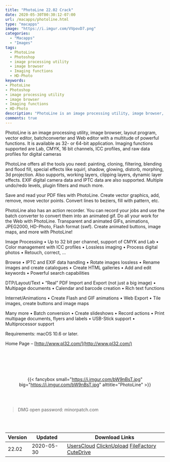 ```yaml
---
title: "PhotoLine 22.02 Crack"
date: 2020-05-30T00:30:12-07:00
url: /macapps/photoline.html
type: "macapps"
image: "https://i.imgur.com/VVpovD7.png"
categories:
  - "Macapps"
  - "Images"
tags:
  - PhotoLine
  - Photoshop
  - image processing utility
  - image browser
  - Imaging functions
  - HD-Photo
keywords:
- PhotoLine
- Photoshop
- image processing utility
- image browser
- Imaging functions
- HD-Photo
description: "PhotoLine is an image processing utility, image browser, layout program, vector editor, batchconverter and Web editor with a multitude of powerful functions"
comments: true
---
```


PhotoLine is an image processing utility, image browser, layout program, vector editor, batchconverter and Web editor with a multitude of powerful functions. It is available as 32- or 64-bit application. Imaging functions supported are Lab, CMYK, 16 bit channels, ICC profiles, and raw data profiles for digital cameras

PhotoLine offers all the tools you need: painting, cloning, filtering, blending and flood fill, special effects like squirl, shadow, glowing, distorb, morphing, 3d projection. Also supports, working layers, clipping layers, dynamic layer effects. EXIF digital camera data and IPTC data are also supported. Multiple undo/redo levels, plugin filters and much more.

Save and read your PDF files with PhotoLine. Create vector graphics, add, remove, move vector points. Convert lines to beziers, fill with pattern, etc.

PhotoLine also has an action recorder. You can record your jobs and use the batch converter to convert them into an animated gif. Do all your work for the Web with PhotoLine. Transparent and animated GIFs, animations, JPEG2000, HD-Photo, Flash format (swf). Create animated buttons, image maps, and more with PhotoLine!

Image Processing
• Up to 32 bit per channel, support of CMYK and Lab
• Color management with ICC profiles
• Lossless imaging
• Process digital photos
• Retouch, correct, …

Browse
• IPTC and EXIF data handling
• Rotate images lossless
• Rename images and create catalogues
• Create HTML galleries
• Add and edit keywords
• Powerful search capabilities

DTP/Layout/Text
• “Real” PDF Import and Export (not just a big image)
• Multipage documents
• Calendar and barcode creation
• Rich text functions

Internet/Animations
• Create Flash and GIF animations
• Web Export
• Tile images, create buttons and image maps

Many more
• Batch conversion
• Create slideshows
• Record actions
• Print multipage documents, flyers and labels
• USB-Stick support
• Multiprocessor support

Requirements: macOS 10.6 or later.

Home Page – [http://www.pl32.com/](http://www.pl32.com/)

<br/>
<br/>
<script async src="https://pagead2.googlesyndication.com/pagead/js/adsbygoogle.js"></script>
<ins class="adsbygoogle"
     style="display:block; text-align:center;"
     data-ad-layout="in-article"
     data-ad-format="fluid"
     data-ad-client="ca-pub-8746275014476192"
     data-ad-slot="5144997159"></ins>
<script>
     (adsbygoogle = window.adsbygoogle || []).push({});
</script>
<br/>
<br/>


<center>

{{< fancybox small="https://i.imgur.com/bW9nBsT.jpg" big="https://i.imgur.com/bW9nBsT.jpg" alttitle="PhotoLine" >}}

</center>

<br/>
<br/>


> DMG open password: minorpatch.com

<br/>

<br/>
<div id="history_version" class="history_version">

| Version | Updated | Download Links |
| ---- | ---- | ---- |
| 22.02 | 2020-05-30 | [UsersCloud](https://ouo.io/0mYeaX)   [ClicknUpload](https://ouo.io/xtjCzZ)   [FileFactory](https://ouo.io/TptdQN)   [CuteDrive](https://ouo.io/18Yznk) |

</div>
